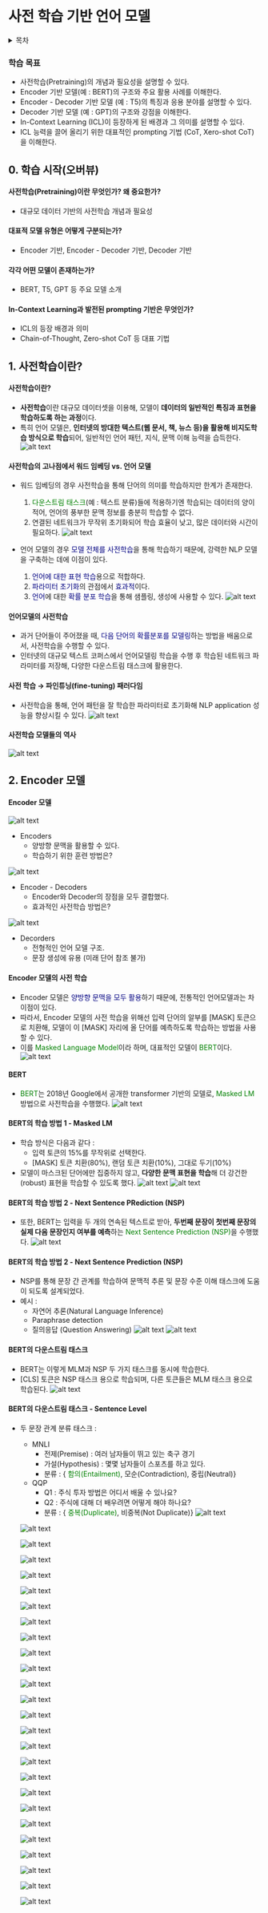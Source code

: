 # 사전 학습 기반 언어 모델
<details>
<summary>목차</summary>

1. 사전학습이란?
2. Encoder 모델
3. Encoder - Decoder 모델
4. Decoder 모델
5. In-Context Learning

</details>

### 학습 목표
- 사전학습(Pretraining)의 개념과 필요성을 설명할 수 있다.
- Encoder 기반 모델(예 : BERT)의 구조와 주요 활용 사례를 이해한다.
- Encoder - Decoder 기반 모델 (예 : T5)의 특징과 응용 분야를 설명할 수 있다.
- Decoder 기반 모델 (예 : GPT)의 구조와 강점을 이해한다.
- In-Context Learning (ICL)이 등장하게 된 배경과 그 의미를 설명할 수 있다.
- ICL 능력을 끌어 올리기 위한 대표적인 prompting 기법 (CoT, Xero-shot CoT)을 이해한다.

## 0. 학습 시작(오버뷰)
#### 사전학습(Pretraining)이란 무엇인가? 왜 중요한가?
- 대규모 데이터 기반의 사전학습 개념과 필요성

#### 대표적 모델 유형은 어떻게 구분되는가?
- Encoder 기반, Encoder - Decoder 기반, Decoder 기반

#### 각각 어떤 모델이 존재하는가?
- BERT, T5, GPT 등 주요 모델 소개

#### In-Context Learning과 발전된 prompting 기반은 무엇인가?
- ICL의 등장 배경과 의미
- Chain-of-Thought, Zero-shot CoT 등 대표 기법

## 1. 사전학습이란?

#### 사전학습이란?
- **사전학습**이란 대규모 데이터셋을 이용해, 모델이 **데이터의 일반적인 특징과 표현을 학습하도록 하는 과정**이다.
- 특히 언어 모델은, **인터넷의 방대한 텍스트(웹 문서, 책, 뉴스 등)을 활용해 비지도학습 방식으로 학습**되어, 일반적인 언어 패턴, 지식, 문맥 이해 능력을 습득한다.
  ![alt text](image-85.png)

#### 사전학습의 고나점에서 워드 임베딩 vs. 언어 모델
- 워드 임베딩의 경우 사전학습을 통해 단어의 의미를 학습하지만 한계가 존재한다.
    1. <span style='color:green'>다운스트림 태스크</span>(예 : 텍스트 분류)들에 적용하기엔 학습되는 데이터의 양이 적어, 언어의 풍부한 문맥 정보를 충분히 학습할 수 없다.
    2. 연결된 네트워크가 무작위 초기화되어 학습 효율이 낮고, 많은 데이터와 시간이 필요하다.
  ![alt text](image-86.png)

- 언어 모델의 경우 <span style='color:navy'>모델 전체를 사전학습</span>을 통해 학습하기 때문에, 강력한 NLP 모델을 구축하는 데에 이점이 있다.
    1. <span style='color:navy'>언어에 대한 표현 학습</span>용으로 적합하다.
    2. <span style='color:navy'>파라미터 초기화</span>의 관점에서 <span style='color:navy'>효과적</span>이다.
    3. <span style='color:navy'>언어</span>에 대한 <span style='color:navy'>확률 분포 학습</span>을 통해 샘플링, 생성에 사용할 수 있다.
  ![alt text](image-87.png)

#### 언어모델의 사전학습
- 과거 단어들이 주어졌을 때, <span style='color:navy'>다음 단어의 확률분포를 모델링</span>하는 방법을 배움으로서, 사전학습을 수행할 수 있다.
- 인터넷의 대규모 텍스트 코퍼스에서 언어모델링 학습을 수행 후 학습된 네트워크 파라미터를 저장해, 다양한 다운스트림 태스크에 활용한다.

#### 사전 학습 → 파인튜닝(fine-tuning) 패러다임
- 사전학습을 통해, 언어 패턴을 잘 학습한 파라미터로 초기화해 NLP application 성능을 향상시킬 수 있다.
  ![alt text](image-88.png)

#### 사전학습 모델들의 역사
  ![alt text](image-89.png)

## 2. Encoder 모델
#### Encoder 모델
  ![alt text](image-90.png)
  - Encoders
    - 양방향 문맥을 활용할 수 있다.
    - 학습하기 위한 훈련 방법은?

  ![alt text](image-91.png)
  - Encoder - Decoders
    - Encoder와 Decoder의 장점을 모두 결합했다.
    - 효과적인 사전학습 방법은?

  ![alt text](image-92.png)
  - Decorders
    - 전형적인 언어 모델 구조.
    - 문장 생성에 유용 (미래 단어 참조 불가)

#### Encoder 모델의 사전 학습
- Encoder 모델은 <span style='color:navy'>양방향 문맥을 모두 활용</span>하기 때문에, 전통적인 언어모델과는 차이점이 있다.
- 따라서, Encoder 모델의 사전 학습을 위해선 입력 단어의 알부를 [MASK] 토큰으로 치환해, 모델이 이 [MASK] 자리에 올 단어를 예측하도록 학습하는 방법을 사용할 수 있다.
- 이를 <span style='color:green'>Masked Language Model</span>이라 하며, 대표적인 모델이 <span style='color:green'>BERT</span>이다.
  ![alt text](image-93.png)

#### BERT
- <span style='color:green'>BERT</span>는 2018년 Google에서 공개한 transformer 기반의 모델로, <span style='color:green'>Masked LM</span>방법으로 사전학습을 수행했다.
  ![alt text](image-94.png)

#### BERT의 학습 방법 1 - Masked LM
- 학습 방식은 다음과 같다 :
  - 입력 토큰의 15%를 무작위로 선택한다.
  - [MASK] 토큰 치환(80%), 랜덤 토큰 치환(10%), 그대로 두기(10%)
- 모델이 마스크된 단어에만 집중하지 않고, **다양한 문맥 표현을 학습**해 더 강건한(robust) 표현을 학습할 수 있도록 했다.
  ![alt text](image-95.png)
  ![alt text](image-96.png)


#### BERT의 학습 방법 2 - Next Sentence PRediction (NSP)
- 또한, BERT는 입력을 두 개의 연속된 텍스트로 받아, **두번째 문장이 첫번째 문장의 실제 다음 문장인지 여부를 예측**하는 <span style='color:green'>Next Sentence Prediction (NSP)</span>을 수행했다.
  ![alt text](image-97.png)

#### BERT의 학습 방법 2 - Next Sentence Prediction (NSP)
- NSP를 통해 문장 간 관계를 학습하여 문맥적 추론 및 문장 수준 이해 태스크에 도움이 되도록 설계되었다.
- 예시 :
  - 자연어 추론(Natural Language Inference)
  - Paraphrase detection
  - 질의응답 (Question Answering)
  ![alt text](image-98.png)
  ![alt text](image-99.png)

#### BERT의 다운스트림 태스크
- BERT는 이렇게 MLM과 NSP 두 가지 태스크를 동시에 학습한다.
- [CLS] 토큰은 NSP 태스크 용으로 학습되며, 다른 토큰들은 MLM 태스크 용으로 학습된다.
  ![alt text](image-100.png)

#### BERT의 다운스트림 태스크 - Sentence Level
- 두 문장 관계 분류 태스크 :
  - MNLI
    - 전제(Premise) : 여러 남자들이 뛰고 있는 축구 경기
    - 가설(Hypothesis) : 몇몇 남자들이 스포츠를 하고 있다.
    - 분류 : { <span style='color:green'>함의(Entailment)</span>, 모순(Contradiction), 중립(Neutral)}
  - QQP
    - Q1 : 주식 투자 방법은 어디서 배울 수 있나요?
    - Q2 : 주식에 대해 더 배우려면 어떻게 해야 하나요?
    - 분류 : { <span style='color:green'>중복(Duplicate)</span>, 비중복(Not Duplicate)}
  ![alt text](image-101.png)

  ![alt text](image-102.png)

  ![alt text](image-103.png)

  ![alt text](image-104.png)

  ![alt text](image-105.png)

  ![alt text](image-106.png)

  ![alt text](image-107.png)

  ![alt text](image-108.png)

  ![alt text](image-109.png)

  ![alt text](image-110.png)

  ![alt text](image-111.png)

  ![alt text](image-112.png)

  ![alt text](image-113.png)

  ![alt text](image-114.png)

  ![alt text](image-115.png)

  ![alt text](image-116.png)

  ![alt text](image-117.png)

  ![alt text](image-118.png)

  ![alt text](image-119.png)

  ![alt text](image-120.png)

  ![alt text](image-121.png)

  ![alt text](image-122.png)

  ![alt text](image-123.png)

  ![alt text](image-124.png)

  ![alt text](image-125.png)

  ![alt text](image-126.png)
